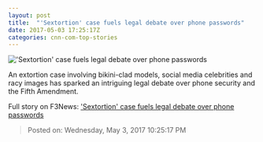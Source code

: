 ```yaml
---
layout: post
title:  "'Sextortion' case fuels legal debate over phone passwords"
date: 2017-05-03 17:25:17Z
categories: cnn-com-top-stories
---
```


!['Sextortion' case fuels legal debate over phone passwords](http://i2.cdn.cnn.com/cnnnext/dam/assets/170502092557-miami-sextortion-case-super-tease.jpg)

An extortion case involving bikini-clad models, social media celebrities and racy images has sparked an intriguing legal debate over phone security and the Fifth Amendment.


Full story on F3News: ['Sextortion' case fuels legal debate over phone passwords](http://www.f3nws.com/n/ugQDcG)

> Posted on: Wednesday, May 3, 2017 10:25:17 PM

